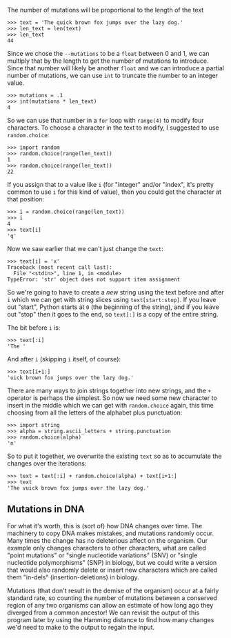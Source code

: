 The number of mutations will be proportional to the length of the text

````
>>> text = 'The quick brown fox jumps over the lazy dog.'
>>> len_text = len(text)
>>> len_text
44
````

Since we chose the `--mutations` to be a `float` between 0 and 1, we can multiply that by the length to get the number of mutations to introduce. Since that number will likely be another `float` and we can introduce a partial number of mutations, we can use `int` to truncate the number to an integer value.

````
>>> mutations = .1
>>> int(mutations * len_text)
4
````

So we can use that number in a `for` loop with `range(4)` to modify four characters. To choose a character in the text to modify, I suggested to use `random.choice`:

````
>>> import random
>>> random.choice(range(len_text))
1
>>> random.choice(range(len_text))
22
````

If you assign that to a value like `i` (for "integer" and/or "index", it's pretty common to use `i` for this kind of value), then you could get the character at that position:

````
>>> i = random.choice(range(len_text))
>>> i
4
>>> text[i]
'q'
````

Now we saw earlier that we can't just change the `text`:

````
>>> text[i] = 'x'
Traceback (most recent call last):
  File "<stdin>", line 1, in <module>
TypeError: 'str' object does not support item assignment
````

So we're going to have to create a *new* string using the text before and after `i` which we can get with string slices using `text[start:stop]`. If you leave out "start", Python starts at `0` (the beginning of the string), and if you leave out "stop" then it goes to the end, so `text[:]` is a copy of the entire string.

The bit before `i` is:

````
>>> text[:i]
'The '
````

And after `i` (skipping `i` itself, of course):

````
>>> text[i+1:]
'uick brown fox jumps over the lazy dog.'
````

There are many ways to join strings together into new strings, and the `+` operator is perhaps the simplest. So now we need some new character to insert in the middle which we can get with `random.choice` again, this time choosing from all the letters of the alphabet plus punctuation:

````
>>> import string
>>> alpha = string.ascii_letters + string.punctuation
>>> random.choice(alpha)
'n'
````

So to put it together, we overwrite the existing `text` so as to accumulate the changes over the iterations:

````
>>> text = text[:i] + random.choice(alpha) + text[i+1:]
>>> text
'The vuick brown fox jumps over the lazy dog.'
````

## Mutations in DNA

For what it's worth, this is (sort of) how DNA changes over time. The machinery to copy DNA makes mistakes, and mutations randomly occur. Many times the change has no deleterious affect on the organism. Our example only changes characters to other characters, what are called "point mutations" or "single nucleotide variations" (SNV) or "single nucleotide polymorphisms" (SNP) in biology, but we could write a version that would also randomly delete or insert new characters which are called them "in-dels" (insertion-deletions) in biology.

Mutations (that don't result in the demise of the organism) occur at a fairly standard rate, so counting the number of mutations between a conserved region of any two organisms can allow an estimate of how long ago they diverged from a common ancestor! We can revisit the output of this program later by using the Hamming distance to find how many changes we'd need to make to the output to regain the input.

